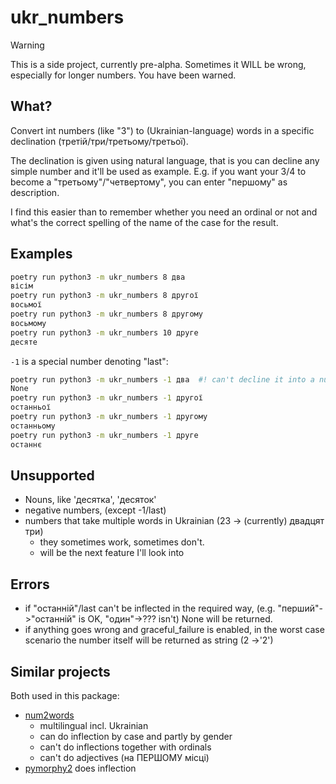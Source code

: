 # ukr_numbers
> [!WARNING]  
> This is a side project, currently pre-alpha. Sometimes it WILL be wrong, especially for longer numbers. You have been warned.

## What?
Convert int numbers (like "3") to (Ukrainian-language) words in 
a specific declination (третій/три/третьому/третьої).

The declination is given using natural language, that is you can decline any
simple number and it'll be used as example. E.g. if you want your 3/4 to 
become a "третьому"/"четвертому", you can enter "першому" as description. 

I find this easier than to remember whether you need an ordinal or not and 
what's the correct spelling of the name of the case for the result. 

## Examples
```bash
poetry run python3 -m ukr_numbers 8 два
вісім
poetry run python3 -m ukr_numbers 8 другої
восьмої
poetry run python3 -m ukr_numbers 8 другому
восьмому
poetry run python3 -m ukr_numbers 10 друге
десяте
```

`-1` is a special number denoting "last":
```bash
poetry run python3 -m ukr_numbers -1 два  #! can't decline it into a number
None
poetry run python3 -m ukr_numbers -1 другої
останньої
poetry run python3 -m ukr_numbers -1 другому
останньому
poetry run python3 -m ukr_numbers -1 друге
останнє
```

## Unsupported
- Nouns, like 'десятка', 'десяток'
- negative numbers, (except -1/last)
- numbers that take multiple words in Ukrainian (23 -> (currently) двадцят три)
	- they sometimes work, sometimes don't.
	- will be the next feature I'll look into

## Errors 
- if "останній"/last can't be inflected in the required way,
	(e.g. "перший"->"останній" is OK, "один"->??? isn't)
	None will be returned.
- if anything goes wrong and graceful_failure is enabled,
	in the worst case scenario the number itself will be
	returned as string (2 ->'2')

## Similar projects
Both used in this package:
- [num2words](https://github.com/savoirfairelinux/num2words)
	- multilingual incl. Ukrainian
	- can do inflection by case and partly by gender
	- can't do inflections together with ordinals
	- can't do adjectives (на ПЕРШОМУ місці)
- [pymorphy2](https://github.com/pymorphy2/pymorphy2) does inflection
